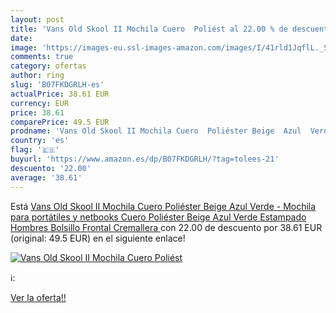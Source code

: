 ```yaml
---
layout: post
title: 'Vans Old Skool II Mochila Cuero  Poliést al 22.00 % de descuento'
date: 
image: 'https://images-eu.ssl-images-amazon.com/images/I/41rld1JqflL._SL200_.jpg'
comments: true
category: ofertas
author: ring
slug: 'B07FKDGRLH-es'
actualPrice: 38.61 EUR
currency: EUR
price: 38.61
comparePrice: 49.5 EUR
prodname: 'Vans Old Skool II Mochila Cuero  Poliéster Beige  Azul  Verde - Mochila para portátiles y netbooks  Cuero  Poliéster  Beige  Azul  Verde  Estampado  Hombres  Bolsillo Frontal  Cremallera '
country: 'es'
flag: '🇪🇸'
buyurl: 'https://www.amazon.es/dp/B07FKDGRLH/?tag=tolees-21'
descuento: '22.00'
average: '38.61'
---
```


Está [Vans Old Skool II Mochila Cuero  Poliéster Beige  Azul  Verde - Mochila para portátiles y netbooks  Cuero  Poliéster  Beige  Azul  Verde  Estampado  Hombres  Bolsillo Frontal  Cremallera ](https://www.amazon.es/dp/B07FKDGRLH/?tag=tolees-21) con 22.00 de descuento por 38.61 EUR (original: 49.5 EUR) en el siguiente enlace!

[![Vans Old Skool II Mochila Cuero  Poliést](https://images-eu.ssl-images-amazon.com/images/I/41rld1JqflL._SL200_.jpg)](https://www.amazon.es/dp/B07FKDGRLH/?tag=tolees-21)

ℹ️:


[Ver la oferta!!](https://www.amazon.es/dp/B07FKDGRLH/?tag=tolees-21)
